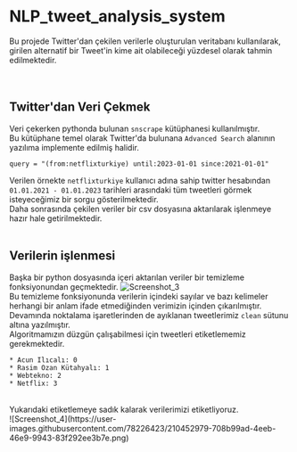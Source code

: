 # NLP_tweet_analysis_system
Bu projede Twitter'dan çekilen verilerle oluşturulan veritabanı kullanılarak, girilen alternatif bir Tweet'in kime ait olabileceği yüzdesel olarak tahmin edilmektedir.
<br/>
<br/>
<br/>

## Twitter'dan Veri Çekmek
Veri çekerken pythonda bulunan `snscrape` kütüphanesi kullanılmıştır.<br/>
Bu kütüphane temel olarak Twitter'da bulunana `Advanced Search` alanının yazılıma implemente edilmiş halidir.

```
query = "(from:netflixturkiye) until:2023-01-01 since:2021-01-01"
```
Verilen örnekte `netflixturkiye` kullanıcı adına sahip twitter hesabından `01.01.2021 - 01.01.2023` tarihleri arasındaki tüm tweetleri görmek isteyeceğimiz bir sorgu gösterilmektedir.
<br/>
Daha sonrasında çekilen veriler bir csv dosyasına aktarılarak işlenmeye hazır hale getirilmektedir.
<br/>
<br/>

## Verilerin işlenmesi
Başka bir python dosyasında içeri aktarılan veriler bir temizleme fonksiyonundan geçmektedir.
![Screenshot_3](https://user-images.githubusercontent.com/78226423/210452126-2dc6ae3a-60ab-41fc-beca-5031be8228dd.png)
<br/>
Bu temizleme fonksiyonunda verilerin içindeki sayılar ve bazı kelimeler herhangi bir anlam ifade etmediğinden verimizin içinden çıkarılmıştır.
<br/>
Devamında noktalama işaretlerinden de ayıklanan tweetlerimiz `clean` sütunu altına yazılmıştır.
<br/>
Algoritmamızın düzgün çalışabilmesi için tweetleri etiketlememiz gerekmektedir.
<br/>
```
* Acun Ilıcalı: 0
* Rasim Ozan Kütahyalı: 1
* Webtekno: 2
* Netflix: 3
```
<br/>
Yukarıdaki etiketlemeye sadık kalarak verilerimizi etiketliyoruz.
<br/>
![Screenshot_4](https://user-images.githubusercontent.com/78226423/210452979-708b99ad-4eeb-46e9-9943-83f292ee3b7e.png)
